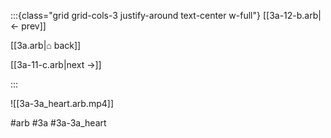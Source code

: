 :::{class="grid grid-cols-3 justify-around text-center w-full"}
[[3a-12-b.arb|← prev]]

[[3a.arb|⌂ back]]

[[3a-11-c.arb|next →]]

:::

![[3a-3a_heart.arb.mp4]]

#arb #3a #3a-3a_heart

